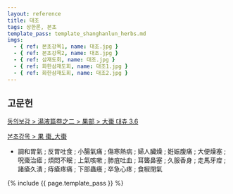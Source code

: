 ```yaml
---
layout: reference
title: 대조
tags: 상한론, 본초
template_pass: template_shanghanlun_herbs.md
imgs:
  - { ref: 본초강목1, name: 대조.jpg }
  - { ref: 본초강목2, name: 대조.jpg }
  - { ref: 삼재도회, name: 대조.jpg }
  - { ref: 화한삼재도회, name: 대조1.jpg }
  - { ref: 화한삼재도회, name: 대조2.jpg }
---
```


## 고문헌


[동의보감 > 湯液篇卷之二 > 果部 >  大棗 대츄 3.6](https://mediclassics.kr/books/8/volume/21/#content_569)

[본초강목 > 果	棗_大棗]()

* 調和胃氣 ; 反胃吐食 ; 小腸氣痛 ; 傷寒熱病 ; 婦人臟燥 ; 姙娠腹痛 ; 大便燥塞 ; 呪棗治瘧 ; 煩悶不眠 ; 上氣咳嗽 ; 肺疽吐血 ; 耳聾鼻塞 ; 久服香身 ; 走馬牙疳 ; 諸瘡久潰 ; 痔瘡疼痛 ; 下部蟲癢 ; 卒急心疼 ; 食椒閉氣


{% include {{ page.template_pass }} %}
